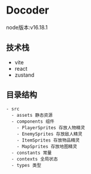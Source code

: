 # Docoder

node版本:v16.18.1

## 技术栈

- vite
- react
- zustand

## 目录结构

```text
- src
  - assets 静态资源
  - components 组件
    - PlayerSprites 存放人物精灵
    - EnemySprites 存放敌人精灵
    - ItemSprites 存放物品精灵
    - MapSprites 存放地图精灵
  - constants 常量
  - contexts 全局状态
  - types 类型
```
